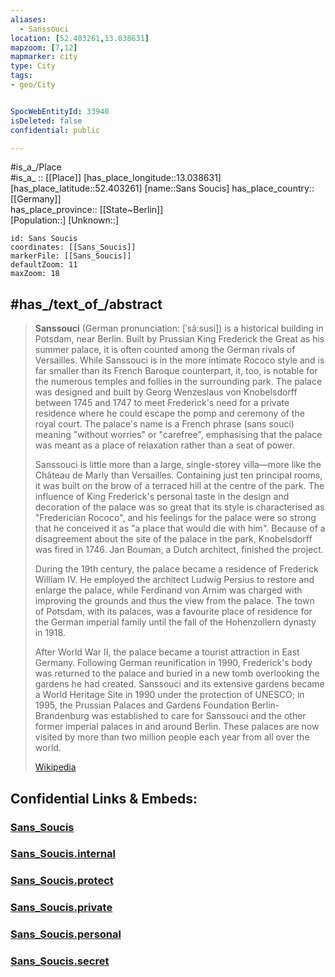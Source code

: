 ```yaml
---
aliases:
  - Sanssouci
location: [52.403261,13.038631] 
mapzoom: [7,12] 
mapmarker: city 
type: City
tags:
- geo/City


SpocWebEntityId: 33940
isDeleted: false
confidential: public

---
```


#is_a_/Place  
#is_a_ :: [[Place]] 
[has_place_longitude::13.038631] 
[has_place_latitude::52.403261] 
[name::Sans Soucis] 
has_place_country:: [[Germany]]  
has_place_province:: [[State~Berlin]]  
[Population::] 
[Unknown::] 


```leaflet
id: Sans Soucis
coordinates: [[Sans_Soucis]] 
markerFile: [[Sans_Soucis]] 
defaultZoom: 11 
maxZoom: 18
```

## #has_/text_of_/abstract 

> **Sanssouci** (German pronunciation: [ˈsãːsusi]) is a historical building in Potsdam, near Berlin. Built by Prussian King Frederick the Great as his summer palace, it is often counted among the German rivals of Versailles. While Sanssouci is in the more intimate Rococo style and is far smaller than its French Baroque counterpart, it, too, is notable for the numerous temples and follies in the surrounding park. The palace was designed and built by Georg Wenzeslaus von Knobelsdorff between 1745 and 1747 to meet Frederick's need for a private residence where he could escape the pomp and ceremony of the royal court. The palace's name is a French phrase (sans souci) meaning "without worries" or "carefree", emphasising that the palace was meant as a place of relaxation rather than a seat of power.
>
> Sanssouci is little more than a large, single-storey villa—more like the Château de Marly than Versailles. Containing just ten principal rooms, it was built on the brow of a terraced hill at the centre of the park. The influence of King Frederick's personal taste in the design and decoration of the palace was so great that its style is characterised as "Frederician Rococo", and his feelings for the palace were so strong that he conceived it as "a place that would die with him". Because of a disagreement about the site of the palace in the park, Knobelsdorff was fired in 1746. Jan Bouman, a Dutch architect, finished the project.
>
> 
>
> During the 19th century, the palace became a residence of Frederick William IV. He employed the architect Ludwig Persius to restore and enlarge the palace, while Ferdinand von Arnim was charged with improving the grounds and thus the view from the palace. The town of Potsdam, with its palaces, was a favourite place of residence for the German imperial family until the fall of the Hohenzollern dynasty in 1918.
>
> After World War II, the palace became a tourist attraction in East Germany. Following German reunification in 1990, Frederick's body was returned to the palace and buried in a new tomb overlooking the gardens he had created. Sanssouci and its extensive gardens became a World Heritage Site in 1990 under the protection of UNESCO; in 1995, the Prussian Palaces and Gardens Foundation Berlin-Brandenburg was established to care for Sanssouci and the other former imperial palaces in and around Berlin. These palaces are now visited by more than two million people each year from all over the world.
>
> [Wikipedia](https://en.wikipedia.org/wiki/Sanssouci)




## Confidential Links & Embeds: 

### [Sans_Soucis](/_public/Earth/Continent/Europe/Europe~Central/Germany/Germany~West/State~Berlin/cities~Berlin/Sans_Soucis.md) 

### [Sans_Soucis.internal](/_internal/Earth/Continent/Europe/Europe~Central/Germany/Germany~West/State~Berlin/cities~Berlin/Sans_Soucis.internal.md) 

### [Sans_Soucis.protect](/_protect/Earth/Continent/Europe/Europe~Central/Germany/Germany~West/State~Berlin/cities~Berlin/Sans_Soucis.protect.md) 

### [Sans_Soucis.private](/_private/Earth/Continent/Europe/Europe~Central/Germany/Germany~West/State~Berlin/cities~Berlin/Sans_Soucis.private.md) 

### [Sans_Soucis.personal](/_personal/Earth/Continent/Europe/Europe~Central/Germany/Germany~West/State~Berlin/cities~Berlin/Sans_Soucis.personal.md) 

### [Sans_Soucis.secret](/_secret/Earth/Continent/Europe/Europe~Central/Germany/Germany~West/State~Berlin/cities~Berlin/Sans_Soucis.secret.md) 
